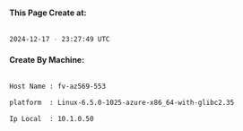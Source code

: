 
   
#### This Page Create at:

```bash

2024-12-17 - 23:27:49 UTC

```

#### Create By Machine:

```bash

Host Name : fv-az569-553

platform  : Linux-6.5.0-1025-azure-x86_64-with-glibc2.35

Ip Local  : 10.1.0.50

```

